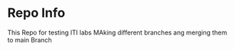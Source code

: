 # Repo Info
This Repo for testing ITI labs MAking different branches ang merging them to main Branch
